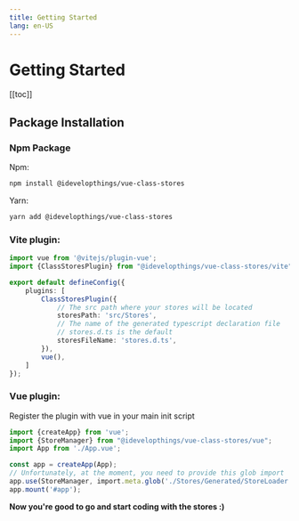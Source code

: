 ```yaml
---
title: Getting Started
lang: en-US
---
```

# Getting Started

[[toc]]

## Package Installation

### Npm Package

Npm:

```bash
npm install @idevelopthings/vue-class-stores
```

Yarn:

```bash
yarn add @idevelopthings/vue-class-stores
```

### Vite plugin:

```typescript
import vue from '@vitejs/plugin-vue';
import {ClassStoresPlugin} from "@idevelopthings/vue-class-stores/vite";

export default defineConfig({
    plugins: [
        ClassStoresPlugin({
            // The src path where your stores will be located
            storesPath: 'src/Stores',
            // The name of the generated typescript declaration file
            // stores.d.ts is the default
            storesFileName: 'stores.d.ts',
        }),
        vue(),
    ]
});
```

### Vue plugin:

Register the plugin with vue in your main init script

```typescript
import {createApp} from 'vue';
import {StoreManager} from "@idevelopthings/vue-class-stores/vue";
import App from './App.vue';

const app = createApp(App);
// Unfortunately, at the moment, you need to provide this glob import
app.use(StoreManager, import.meta.glob('./Stores/Generated/StoreLoader.ts', {eager : true}));
app.mount('#app');
```


**Now you're good to go and start coding with the stores :)**
